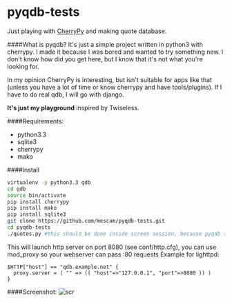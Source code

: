 pyqdb-tests
===========

Just playing with [CherryPy](http://cherrypy.org) and making quote database.

####What is pyqdb?
It's just a simple project written in python3 with cherrypy. I made it because I was bored and wanted to
try something new. I don't know how did you get here, but I know that it's not what you're looking for.

In my opinion CherryPy is interesting, but isn't suitable for apps like that (unless you have a lot of time or know
cherrypy and have tools/plugins). If I have to do real qdb, I will go with django.

**It's just my playground** inspired by Twiseless.

####Requirements:
- python3.3
- sqlite3
- cherrypy
- mako

####Install
````bash
virtualenv -p python3.3 qdb
cd qdb
source bin/activate
pip install cherrypy
pip install mako
pip install sqlite3
git clone https://github.com/mescam/pyqdb-tests.git
cd pyqdb-tests
./quotes.py #this should be done inside screen session, because pyqdb still lacks 'run in background' mode.
````
This will launch http server on port 8080 (see conf/http.cfg), you can use mod_proxy so your webserver can pass :80 requests
Example for lighttpd:
````
$HTTP["host"] == "qdb.example.net" {
  proxy.server = ( "" => (( "host"=>"127.0.0.1", "port"=>8080 )) )
}
````
####Screenshot:
![scr](http://dev.mescam.pl/Screenshots/qdb-github.png "pyqdb")

